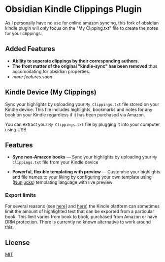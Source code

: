 # Obsidian Kindle Clippings Plugin

As I personally have no use for online amazon syncing,
this fork of obsidian kindle plugin will only focus on the "My Clipping.txt" file to create the notes for your clippings.

## Added Features

- **Ability to seperate clippings by their corresponding authors.**
- **The front matter of the original "kindle-sync" has been removed**
  thus accomodating for obsidian properties.
- _more features soon_

## Kindle Device (My Clippings)

Sync your highlights by uploading your `My Clippings.txt` file stored on your Kindle device.
This file includes highlights, bookmarks and notes for any book on your Kindle regardless
if it has been purchased via Amazon.

You can extract your `My Clippings.txt` file by plugging it into your computer using USB.

## Features

- **Sync non-Amazon books** — Sync your highlights by uploading your `My Clippings.txt` file from your Kindle device

- **Powerful, flexible templating with preview** — Customise your highlights and file names to your liking by configuring your own template using ([Nunjucks][1]) templating language with live preview

### Export limits

For several reasons (see [here][2]] and [here][3]) the Kindle platform can sometimes limit the amount
of highlighted text that can be exported from a particular book. This limit varies from book to book, purchased from Amazon or have DRM protection. There is currently no known alternative to work around this.

## License

[MIT](LICENSE)

[1]: https://mozilla.github.io/nunjucks
[2]: https://help.readwise.io/article/47-why-are-my-kindle-highlights-truncated-ellipses#:~:text=Publishers%20require%20Amazon%20to%20place,the%20book%20will%20be%20truncated.
[3]: https://brian.carnell.com/articles/2018/route-around-amazon-kindles-ridiculous-limits-on-highlights-exporting-with-bookcision/
